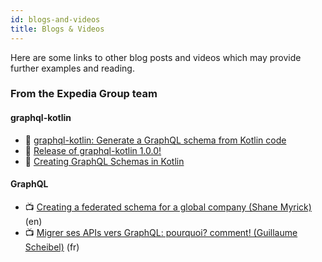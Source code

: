```yaml
---
id: blogs-and-videos
title: Blogs & Videos
---
```


Here are some links to other blog posts and videos which may provide further examples and reading.

### From the Expedia Group team

#### graphql-kotlin
* 📝 [graphql-kotlin: Generate a GraphQL schema from Kotlin code](https://medium.com/expedia-group-tech/graphql-kotlin-generate-a-graphql-schema-from-kotlin-code-21d1dc2f6e27)
* 📝 [Release of graphql-kotlin 1.0.0!](https://medium.com/expedia-group-tech/release-of-graphql-kotlin-1-0-0-791ad85d3116)
* 📝 [Creating GraphQL Schemas in Kotlin](https://medium.com/expedia-group-tech/creating-graphql-schemas-in-kotlin-aaaac0ab0672)

#### GraphQL
* 📺 [Creating a federated schema for a global company (Shane Myrick)](https://youtu.be/MuD3TAP0D9Y) (en)
* 📺 [Migrer ses APIs vers GraphQL: pourquoi? comment! (Guillaume Scheibel)](https://youtu.be/IRIkpvJo95s) (fr)
